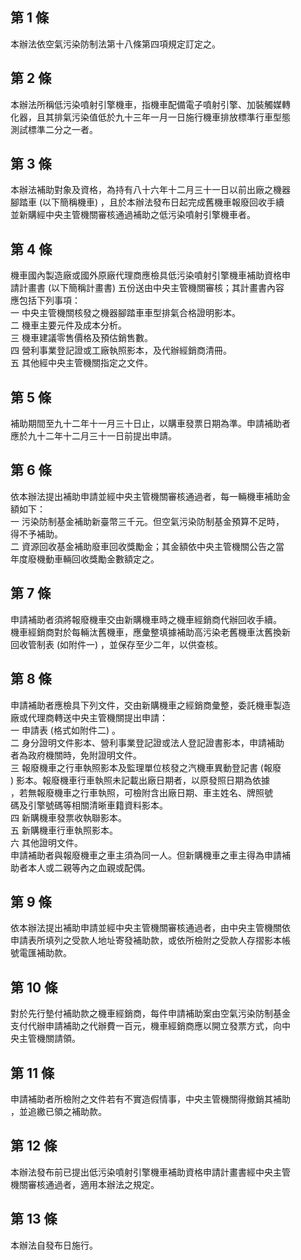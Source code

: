 第 1 條
-------
本辦法依空氣污染防制法第十八條第四項規定訂定之。

第 2 條
-------
本辦法所稱低污染噴射引擎機車，指機車配備電子噴射引擎、加裝觸媒轉  
化器，且其排氣污染值低於九十三年一月一日施行機車排放標準行車型態  
測試標準二分之一者。

第 3 條
-------
本辦法補助對象及資格，為持有八十六年十二月三十一日以前出廠之機器  
腳踏車 (以下簡稱機車) ，且於本辦法發布日起完成舊機車報廢回收手續  
並新購經中央主管機關審核通過補助之低污染噴射引擎機車者。

第 4 條
-------
機車國內製造廠或國外原廠代理商應檢具低污染噴射引擎機車補助資格申  
請計畫書 (以下簡稱計畫書) 五份送由中央主管機關審核；其計畫書內容  
應包括下列事項：  
一  中央主管機關核發之機器腳踏車車型排氣合格證明影本。  
二  機車主要元件及成本分析。  
三  機車建議零售價格及預估銷售數。  
四  營利事業登記證或工廠執照影本，及代辦經銷商清冊。  
五  其他經中央主管機關指定之文件。

第 5 條
-------
補助期間至九十二年十一月三十日止，以購車發票日期為準。申請補助者  
應於九十二年十二月三十一日前提出申請。

第 6 條
-------
依本辦法提出補助申請並經中央主管機關審核通過者，每一輛機車補助金  
額如下：  
一  污染防制基金補助新臺幣三千元。但空氣污染防制基金預算不足時，  
    得不予補助。  
二  資源回收基金補助廢車回收獎勵金；其金額依中央主管機關公告之當  
    年度廢機動車輛回收獎勵金數額定之。

第 7 條
-------
申請補助者須將報廢機車交由新購機車時之機車經銷商代辦回收手續。  
機車經銷商對於每輛汰舊機車，應彙整填據補助高污染老舊機車汰舊換新  
回收管制表 (如附件一) ，並保存至少二年，以供查核。

第 8 條
-------
申請補助者應檢具下列文件，交由新購機車之經銷商彙整，委託機車製造  
廠或代理商轉送中央主管機關提出申請：  
一  申請表 (格式如附件二) 。  
二  身分證明文件影本、營利事業登記證或法人登記證書影本，申請補助  
    者為政府機關時，免附證明文件。  
三  報廢機車之行車執照影本及監理單位核發之汽機車異動登記書 (報廢  
    ) 影本。報廢機車行車執照未記載出廠日期者，以原發照日期為依據  
    ，若無報廢機車之行車執照，可檢附含出廠日期、車主姓名、牌照號  
    碼及引擎號碼等相關清晰車籍資料影本。  
四  新購機車發票收執聯影本。  
五  新購機車行車執照影本。  
六  其他證明文件。  
申請補助者與報廢機車之車主須為同一人。但新購機車之車主得為申請補  
助者本人或二親等內之血親或配偶。

第 9 條
-------
依本辦法提出補助申請並經中央主管機關審核通過者，由中央主管機關依  
申請表所填列之受款人地址寄發補助款，或依所檢附之受款人存摺影本帳  
號電匯補助款。

第 10 條
--------
對於先行墊付補助款之機車經銷商，每件申請補助案由空氣污染防制基金  
支付代辦申請補助之代辦費一百元，機車經銷商應以開立發票方式，向中  
央主管機關請領。

第 11 條
--------
申請補助者所檢附之文件若有不實造假情事，中央主管機關得撤銷其補助  
，並追繳已領之補助款。

第 12 條
--------
本辦法發布前已提出低污染噴射引擎機車補助資格申請計畫書經中央主管  
機關審核通過者，適用本辦法之規定。

第 13 條
--------
本辦法自發布日施行。

